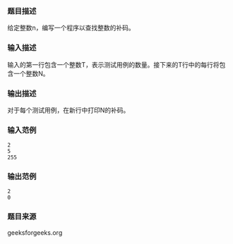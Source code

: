 ### 题目描述
给定整数n，编写一个程序以查找整数的补码。
### 输入描述
输入的第一行包含一个整数T，表示测试用例的数量。接下来的T行中的每行将包含一个整数N。
### 输出描述
对于每个测试用例，在新行中打印N的补码。
### 输入范例
```
2
5
255
```
### 输出范例
```
2
0
```
### 题目来源
geeksforgeeks.org
